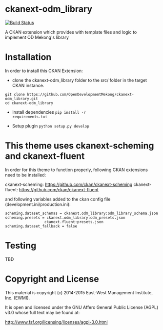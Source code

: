 ckanext-odm_library
=================

[![Build Status](https://travis-ci.org/OpenDevelopmentMekong/ckanext-odm_library.svg?branch=master)](https://travis-ci.org/OpenDevelopmentMekong/odm_library)

A CKAN extension which provides with template files and logic to implement OD Mekong's library

# Installation

In order to install this CKAN Extension:

  * clone the ckanext-odm_library folder to the src/ folder in the target CKAN instance.

 ```
 git clone https://github.com/OpenDevelopmentMekong/ckanext-odm_library.git
 cd ckanext-odm_library
 ```

 * Install dependencies
 <code>pip install -r requirements.txt</code>

 * Setup plugin
 <code>python setup.py develop</code>

# This theme uses ckanext-scheming and ckanext-fluent

In order for this theme to function properly, following CKAN extensions need to be installed:

ckanext-scheming: https://github.com/ckan/ckanext-scheming
ckanext-fluent: https://github.com/ckan/ckanext-fluent

and following variables added to the ckan config file (development.ini/production.ini):

```
scheming.dataset_schemas = ckanext.odm_library:odm_library_schema.json
scheming.presets = ckanext.odm_library:odm_presets.json
                  ckanext.fluent:presets.json
scheming.dataset_fallback = false

```

# Testing

  TBD

# Copyright and License

This material is copyright (c) 2014-2015 East-West Management Institute, Inc. (EWMI).

It is open and licensed under the GNU Affero General Public License (AGPL) v3.0 whose full text may be found at:

http://www.fsf.org/licensing/licenses/agpl-3.0.html
